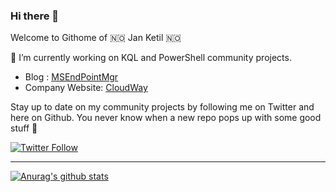 ### Hi there 👋 
Welcome to Githome of 🇳🇴 Jan Ketil 🇳🇴

🔭 I’m currently working on KQL and PowerShell community projects. 

* Blog : [MSEndPointMgr](https://msendpointmgr.com)
* Company Website: [CloudWay](https://cloudway.com)

Stay up to date on my community projects by following me on Twitter and here on Github. You never know when a new repo pops up with some good stuff  :punch:


[![Twitter Follow](https://img.shields.io/twitter/follow/JankeSkanke?color=blue&logo=twitter&style=for-the-badge)](https://twitter.com/intent/follow?screen_name=JankeSkanke)

***

[![Anurag's github stats](https://github-readme-stats.vercel.app/api?username=jankeskanke)](https://github.com/jankeskanke)
